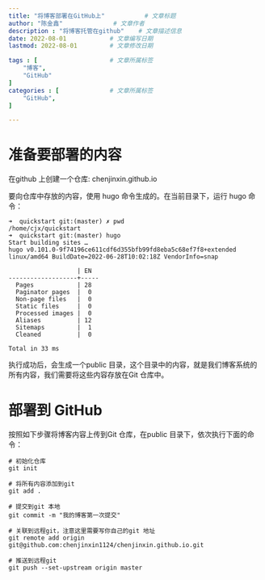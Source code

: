 ```yaml
---
title: "将博客部署在GitHub上"           # 文章标题
author: "陈金鑫"              # 文章作者
description : "将博客托管在github"    # 文章描述信息
date: 2022-08-01            # 文章编写日期
lastmod: 2022-08-01         # 文章修改日期

tags : [                    # 文章所属标签
    "博客",
    "GitHub"
]
categories : [              # 文章所属标签
    "GitHub",
]

---
```

# 准备要部署的内容
在github 上创建一个仓库: chenjinxin.github.io

要向仓库中存放的内容，使用 hugo 命令生成的。在当前目录下，运行 hugo 命令：
```
➜  quickstart git:(master) ✗ pwd
/home/cjx/quickstart
➜  quickstart git:(master) hugo 
Start building sites … 
hugo v0.101.0-9f74196ce611cdf6d355bfb99fd8eba5c68ef7f8+extended linux/amd64 BuildDate=2022-06-28T10:02:18Z VendorInfo=snap

                   | EN  
-------------------+-----
  Pages            | 28  
  Paginator pages  |  0  
  Non-page files   |  0  
  Static files     |  0  
  Processed images |  0  
  Aliases          | 12  
  Sitemaps         |  1  
  Cleaned          |  0  

Total in 33 ms
```
执行成功后，会生成一个public 目录，这个目录中的内容，就是我们博客系统的所有内容，我们需要将这些内容存放在Git 仓库中。
# 部署到 GitHub
按照如下步骤将博客内容上传到Git 仓库，在public 目录下，依次执行下面的命令：
```
# 初始化仓库
git init

# 将所有内容添加到git
git add .

# 提交到git 本地
git commit -m "我的博客第一次提交"

# 关联到远程git，注意这里需要写你自己的git 地址
git remote add origin git@github.com:chenjinxin1124/chenjinxin.github.io.git

# 推送到远程git
git push --set-upstream origin master
```